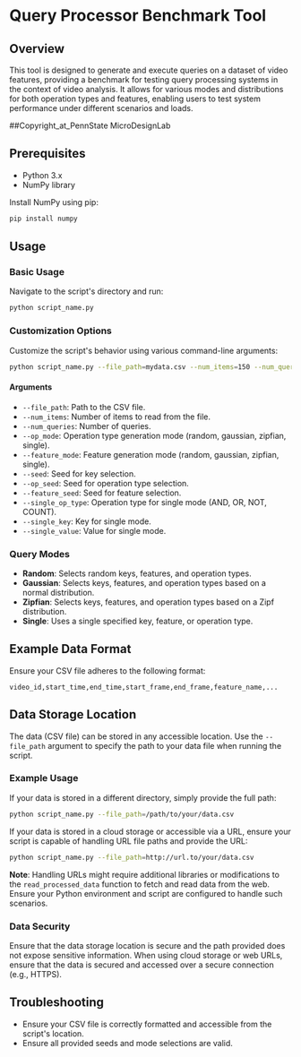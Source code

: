 # Query Processor Benchmark Tool

## Overview

This tool is designed to generate and execute queries on a dataset of video features, providing a benchmark for testing query processing systems in the context of video analysis. It allows for various modes and distributions for both operation types and features, enabling users to test system performance under different scenarios and loads.

##Copyright_at_PennState MicroDesignLab

## Prerequisites

- Python 3.x
- NumPy library

Install NumPy using pip:

```bash
pip install numpy
```

## Usage

### Basic Usage

Navigate to the script's directory and run:

```bash
python script_name.py
```

### Customization Options

Customize the script's behavior using various command-line arguments:

```bash
python script_name.py --file_path=mydata.csv --num_items=150 --num_queries=10 --op_mode=gaussian --feature_mode=zipfian --seed=42 --op_seed=43 --feature_seed=44
```

#### Arguments

- `--file_path`: Path to the CSV file.
- `--num_items`: Number of items to read from the file.
- `--num_queries`: Number of queries.
- `--op_mode`: Operation type generation mode (random, gaussian, zipfian, single).
- `--feature_mode`: Feature generation mode (random, gaussian, zipfian, single).
- `--seed`: Seed for key selection.
- `--op_seed`: Seed for operation type selection.
- `--feature_seed`: Seed for feature selection.
- `--single_op_type`: Operation type for single mode (AND, OR, NOT, COUNT).
- `--single_key`: Key for single mode.
- `--single_value`: Value for single mode.

### Query Modes

- **Random**: Selects random keys, features, and operation types.
- **Gaussian**: Selects keys, features, and operation types based on a normal distribution.
- **Zipfian**: Selects keys, features, and operation types based on a Zipf distribution.
- **Single**: Uses a single specified key, feature, or operation type.

## Example Data Format

Ensure your CSV file adheres to the following format:

```plaintext
video_id,start_time,end_time,start_frame,end_frame,feature_name,...
```
## Data Storage Location

The data (CSV file) can be stored in any accessible location. Use the `--file_path` argument to specify the path to your data file when running the script.

### Example Usage

If your data is stored in a different directory, simply provide the full path:

```bash
python script_name.py --file_path=/path/to/your/data.csv
```

If your data is stored in a cloud storage or accessible via a URL, ensure your script is capable of handling URL file paths and provide the URL:

```bash
python script_name.py --file_path=http://url.to/your/data.csv
```

**Note**: Handling URLs might require additional libraries or modifications to the `read_processed_data` function to fetch and read data from the web. Ensure your Python environment and script are configured to handle such scenarios.

### Data Security

Ensure that the data storage location is secure and the path provided does not expose sensitive information. When using cloud storage or web URLs, ensure that the data is secured and accessed over a secure connection (e.g., HTTPS).


## Troubleshooting

- Ensure your CSV file is correctly formatted and accessible from the script's location.
- Ensure all provided seeds and mode selections are valid.
